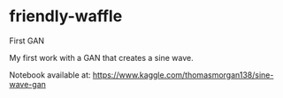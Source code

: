# friendly-waffle
First GAN

My first work with a GAN that creates a sine wave.

Notebook available at: https://www.kaggle.com/thomasmorgan138/sine-wave-gan
